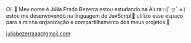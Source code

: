 Oii 🙈
Meu nome é Júlia Prado Bezerra
estou estudando na Alura☜(ﾟヮﾟ☜)
estou me desenvovendo na linguagem de JavScript🤢
utilizo esse espaço para a minha organização e compartilhamento dos meus projetos.💅

juliabezerraaa@gmail.com
